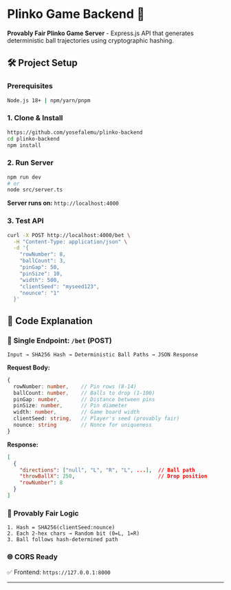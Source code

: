 # Plinko Game Backend 🚀

**Provably Fair Plinko Game Server** - Express.js API that generates deterministic ball trajectories using cryptographic hashing.

## 🛠️ Project Setup

### Prerequisites
```bash
Node.js 18+ | npm/yarn/pnpm
```

### 1. Clone & Install
```bash
https://github.com/yosefalemu/plinko-backend
cd plinko-backend
npm install
```

### 2. Run Server
```bash
npm run dev
# or
node src/server.ts
```

**Server runs on:** `http://localhost:4000`

### 3. Test API
```bash
curl -X POST http://localhost:4000/bet \
  -H "Content-Type: application/json" \
  -d '{
    "rowNumber": 8,
    "ballCount": 3,
    "pinGap": 50,
    "pinSize": 10,
    "width": 500,
    "clientSeed": "myseed123",
    "nounce": "1"
  }'
```

## 📖 Code Explanation

### 🎯 **Single Endpoint: `/bet` (POST)**
```
Input → SHA256 Hash → Deterministic Ball Paths → JSON Response
```

**Request Body:**
```typescript
{
  rowNumber: number,    // Pin rows (8-14)
  ballCount: number,    // Balls to drop (1-100)
  pinGap: number,       // Distance between pins
  pinSize: number,      // Pin diameter
  width: number,        // Game board width
  clientSeed: string,   // Player's seed (provably fair)
  nounce: string        // Nonce for uniqueness
}
```

**Response:**
```json
[
  {
    "directions": ["null", "L", "R", "L", ...],  // Ball path
    "throwBallX": 250,                           // Drop position
    "rowNumber": 8
  }
]
```

### 🔐 **Provably Fair Logic**
```
1. Hash = SHA256(clientSeed:nounce)
2. Each 2-hex chars → Random bit (0=L, 1=R)
3. Ball follows hash-determined path
```

### 🌐 **CORS Ready**
✅ Frontend: `https://127.0.0.1:8000`

---
